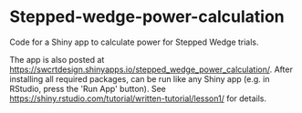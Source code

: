 # Stepped-wedge-power-calculation
Code for a Shiny app to calculate power for Stepped Wedge trials.

The app is also posted at https://swcrtdesign.shinyapps.io/stepped_wedge_power_calculation/.  After installing all required packages, can be run like any Shiny app (e.g. in RStudio, press the 'Run App' button).  See https://shiny.rstudio.com/tutorial/written-tutorial/lesson1/ for details.
